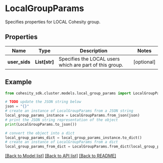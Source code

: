 # LocalGroupParams

Specifies properties for LOCAL Cohesity group.

## Properties

Name | Type | Description | Notes
------------ | ------------- | ------------- | -------------
**user_sids** | **List[str]** | Specifies the LOCAL users which are part of this group. | [optional] 

## Example

```python
from cohesity_sdk.cluster.models.local_group_params import LocalGroupParams

# TODO update the JSON string below
json = "{}"
# create an instance of LocalGroupParams from a JSON string
local_group_params_instance = LocalGroupParams.from_json(json)
# print the JSON string representation of the object
print(LocalGroupParams.to_json())

# convert the object into a dict
local_group_params_dict = local_group_params_instance.to_dict()
# create an instance of LocalGroupParams from a dict
local_group_params_from_dict = LocalGroupParams.from_dict(local_group_params_dict)
```
[[Back to Model list]](../README.md#documentation-for-models) [[Back to API list]](../README.md#documentation-for-api-endpoints) [[Back to README]](../README.md)


